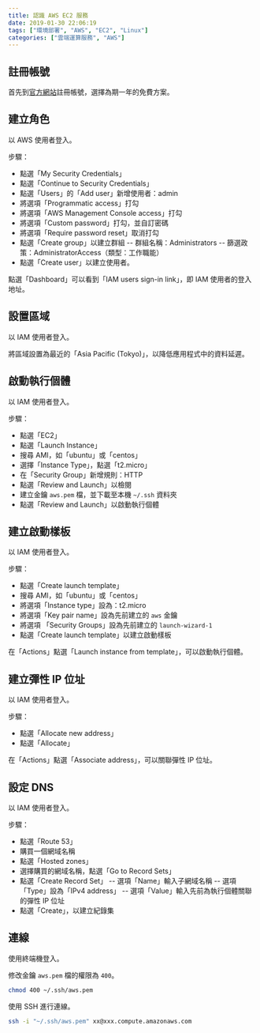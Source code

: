 ```yaml
---
title: 認識 AWS EC2 服務
date: 2019-01-30 22:06:19
tags: ["環境部署", "AWS", "EC2", "Linux"]
categories: ["雲端運算服務", "AWS"]
---
```


## 註冊帳號

首先到[官方網站](https://aws.amazon.com/tw/)註冊帳號，選擇為期一年的免費方案。

## 建立角色

以 AWS 使用者登入。

步驟：

- 點選「My Security Credentials」
- 點選「Continue to Security Credentials」
- 點選「Users」的「Add user」新增使用者：admin
- 將選項「Programmatic access」打勾
- 將選項「AWS Management Console access」打勾
- 將選項「Custom password」打勾，並自訂密碼
- 將選項「Require password reset」取消打勾
- 點選「Create group」以建立群組
  -- 群組名稱：Administrators
  -- 篩選政策：AdministratorAccess（類型：工作職能）
- 點選「Create user」以建立使用者。

點選「Dashboard」可以看到「IAM users sign-in link」，即 IAM 使用者的登入地址。

## 設置區域

以 IAM 使用者登入。

將區域設置為最近的「Asia Pacific (Tokyo)」，以降低應用程式中的資料延遲。

## 啟動執行個體

以 IAM 使用者登入。

步驟：

- 點選「EC2」
- 點選「Launch Instance」
- 搜尋 AMI，如「ubuntu」或「centos」
- 選擇「Instance Type」，點選「t2.micro」
- 在「Security Group」新增規則：HTTP
- 點選「Review and Launch」以檢閱
- 建立金鑰 `aws.pem` 檔，並下載至本機 `~/.ssh` 資料夾
- 點選「Review and Launch」以啟動執行個體

## 建立啟動樣板

以 IAM 使用者登入。

步驟：

- 點選「Create launch template」
- 搜尋 AMI，如「ubuntu」或「centos」
- 將選項「Instance type」設為：t2.micro
- 將選項「Key pair name」設為先前建立的 `aws` 金鑰
- 將選項 「Security Groups」設為先前建立的 `launch-wizard-1`
- 點選「Create launch template」以建立啟動樣板

在「Actions」點選「Launch instance from template」，可以啟動執行個體。

## 建立彈性 IP 位址

以 IAM 使用者登入。

步驟：

- 點選「Allocate new address」
- 點選「Allocate」

在「Actions」點選「Associate address」，可以關聯彈性 IP 位址。

## 設定 DNS

以 IAM 使用者登入。

步驟：

- 點選「Route 53」
- 購買一個網域名稱
- 點選「Hosted zones」
- 選擇購買的網域名稱，點選「Go to Record Sets」
- 點選「Create Record Set」
  -- 選項「Name」輸入子網域名稱
  -- 選項「Type」設為「IPv4 address」
  -- 選項「Value」輸入先前為執行個體關聯的彈性 IP 位址
- 點選「Create」，以建立紀錄集

## 連線

使用終端機登入。

修改金鑰 `aws.pem` 檔的權限為 `400`。

```BASH
chmod 400 ~/.ssh/aws.pem
```

使用 SSH 進行連線。

```BASH
ssh -i "~/.ssh/aws.pem" xx@xxx.compute.amazonaws.com
```

